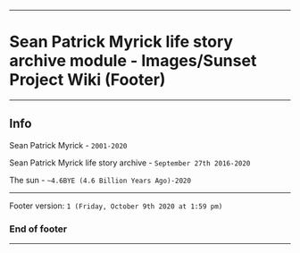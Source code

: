 
***

# Sean Patrick Myrick life story archive module - Images/Sunset Project Wiki (Footer)

***

## Info

Sean Patrick Myrick - `2001-2020`

Sean Patrick Myrick life story archive - `September 27th 2016-2020`

The sun - `~4.6BYE (4.6 Billion Years Ago)-2020`

***

Footer version: `1 (Friday, October 9th 2020 at 1:59 pm)`

### End of footer

***
